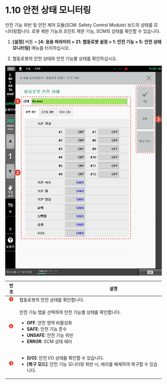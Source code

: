# 1.10 안전 상태 모니터링

안전 기능 위반 및 안전 제어 모듈(SCM: Safety Control Module) 보드의 상태를 모니터링합니다. 로봇 제한 기능과 조인트 제한 기능, SCM의 상태를 확인할 수 있습니다.

1.  **\[설정]** 버튼 > **\[4: 응용 파라미터 > 21: 협동로봇 설정 > 1: 안전 기능 > 5: 안전 상태 모니터링]** 메뉴를 터치하십시오.


2. &#x20;협동로봇의 안전 상태와 안전 기능별 상태를 확인하십시오.

![](../../.gitbook/assets/image49.jpeg)

|               **번호**               | 　　　　　　　　　　　**설명**                                                                                                                                                                                                    |
| :--------------------------------: | -------------------------------------------------------------------------------------------------------------------------------------------------------------------------------------------------------------------- |
|  ![](../../.gitbook/assets/1.png)  | 협동로봇의 안전 상태를 확인합니다.                                                                                                                                                                                                  |
|  ![](../../.gitbook/assets/2.png)  | <p>안전 기능 탭을 선택하여 안전 기능별 상태를 확인합니다.</p><ul><li><strong>OFF</strong>: 안전 영역 비활성화</li><li><strong>SAFE</strong>: 안전 기능 준수</li><li><strong>UNSAFE</strong>: 안전 기능 위반</li><li><strong>ERROR</strong>: SCM 상태 에러</li></ul> |
|  ![](../../.gitbook/assets/3.png)  | <ul><li><strong>[I/O]</strong>: 안전 I/O 상태를 확인할 수 있습니다.</li><li><strong>[복구 모드]</strong>: 안전 기능 모니터링 위반 시, 에러를 해제하여 복구할 수 있습니다.</li></ul>                                                                             |
